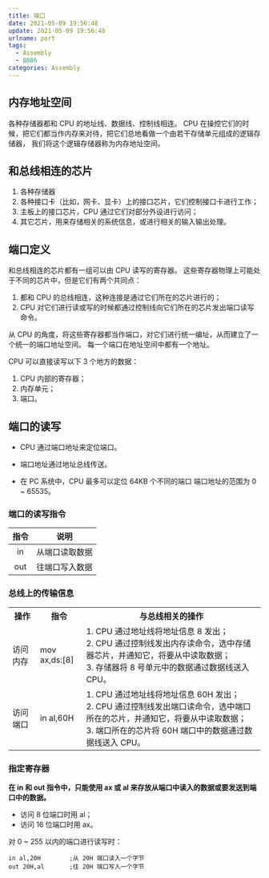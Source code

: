 ```yaml
---
title: 端口
date: 2021-05-09 19:56:48
update: 2021-05-09 19:56:48
urlname: port
tags:
  - Assembly
  - 8086
categories: Assembly
---
```


## 内存地址空间

各种存储器都和 CPU 的地址线、数据线、控制线相连。
CPU 在操控它们的时候，把它们都当作内存来对待，把它们总地看做一个由若干存储单元组成的逻辑存储器，
我们将这个逻辑存储器称为内存地址空间。

<!-- more -->

## 和总线相连的芯片

1. 各种存储器
2. 各种接口卡（比如，网卡、显卡）上的接口芯片，它们控制接口卡进行工作；
3. 主板上的接口芯片，CPU 通过它们对部分外设进行访问；
4. 其它芯片，用来存储相关的系统信息，或进行相关的输入输出处理。

## 端口定义

和总线相连的芯片都有一组可以由 CPU 读写的寄存器。
这些寄存器物理上可能处于不同的芯片中，但是它们有两个共同点：

1. 都和 CPU 的总线相连，这种连接是通过它们所在的芯片进行的；
2. CPU 对它们进行读或写的时候都通过控制线向它们所在的芯片发出端口读写命令。

从 CPU 的角度，将这些寄存器都当作端口，对它们进行统一编址，从而建立了一个统一的端口地址空间。
每一个端口在地址空间中都有一个地址。

CPU 可以直接读写以下 3 个地方的数据：

1. CPU 内部的寄存器；
2. 内存单元；
3. 端口。

## 端口的读写

- CPU 通过端口地址来定位端口。

- 端口地址通过地址总线传送。

- 在 PC 系统中，CPU 最多可以定位 64KB 个不同的端口
  端口地址的范围为 0 ~ 65535。

### 端口的读写指令

| 指令 |      说明      |
| :--: | :------------: |
|  in  | 从端口读取数据 |
| out  | 往端口写入数据 |

### 总线上的传输信息

<table>
    <tr>
        <th>操作</th>
        <th>指令</th>
        <th>与总线相关的操作</th>
    </tr>
    <tr>
        <td>访问内存</td>
        <td>mov ax,ds:[8]</td>
        <td>
            1. CPU 通过地址线将地址信息 8 发出；<br/>
            2. CPU 通过控制线发出内存读命令，选中存储器芯片，并通知它，将要从中读取数据；<br/>
            3. 存储器将 8 号单元中的数据通过数据线送入 CPU。
        </td>
    </tr>
        <tr>
        <td>访问端口</td>
        <td>in al,60H</td>
        <td>
            1. CPU 通过地址线将地址信息 60H 发出；<br/>
            2. CPU 通过控制线发出端口读命令，选中端口所在的芯片，并通知它，将要从中读取数据；<br/>
            3. 端口所在的芯片将 60H 端口中的数据通过数据线送入 CPU。
        </td>
    </tr>
</table>

### 指定寄存器

**在 in 和 out 指令中，只能使用 ax 或 al 来存放从端口中读入的数据或要发送到端口中的数据。**

- 访问 8 位端口时用 al；
- 访问 16 位端口时用 ax。

对 0 ~ 255 以内的端口进行读写时：

    in al,20H        ;从 20H 端口读入一个字节
    out 20H,al       ;往 20H 端口写入一个字节
